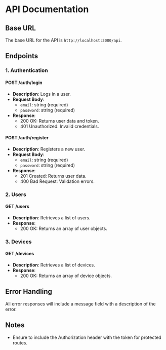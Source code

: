 # API Documentation

## Base URL
The base URL for the API is `http://localhost:3000/api`.

## Endpoints

### 1. Authentication

#### POST /auth/login
- **Description**: Logs in a user.
- **Request Body**:
  - `email`: string (required)
  - `password`: string (required)
- **Response**:
  - 200 OK: Returns user data and token.
  - 401 Unauthorized: Invalid credentials.

#### POST /auth/register
- **Description**: Registers a new user.
- **Request Body**:
  - `email`: string (required)
  - `password`: string (required)
- **Response**:
  - 201 Created: Returns user data.
  - 400 Bad Request: Validation errors.

### 2. Users

#### GET /users
- **Description**: Retrieves a list of users.
- **Response**:
  - 200 OK: Returns an array of user objects.

### 3. Devices

#### GET /devices
- **Description**: Retrieves a list of devices.
- **Response**:
  - 200 OK: Returns an array of device objects.

## Error Handling
All error responses will include a message field with a description of the error.

## Notes
- Ensure to include the Authorization header with the token for protected routes.
